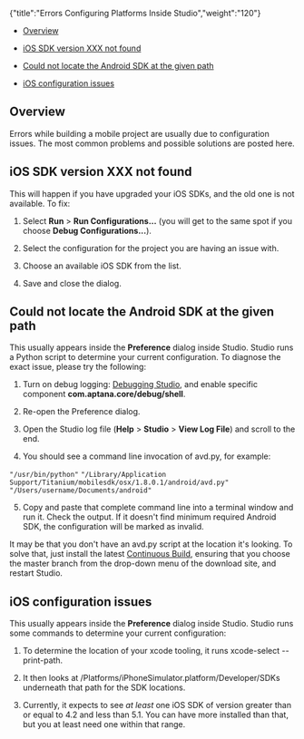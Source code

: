 {"title":"Errors Configuring Platforms Inside Studio","weight":"120"}

* [Overview](#Overview)

* [iOS SDK version XXX not found](#iOSSDKversionXXXnotfound)

* [Could not locate the Android SDK at the given path](#CouldnotlocatetheAndroidSDKatthegivenpath)

* [iOS configuration issues](#iOSconfigurationissues)


## Overview

Errors while building a mobile project are usually due to configuration issues. The most common problems and possible solutions are posted here.

## iOS SDK version XXX not found

This will happen if you have upgraded your iOS SDKs, and the old one is not available. To fix:

1. Select **Run** \> **Run Configurations...** (you will get to the same spot if you choose **Debug Configurations...**).

2. Select the configuration for the project you are having an issue with.

3. Choose an available iOS SDK from the list.

4. Save and close the dialog.


## Could not locate the Android SDK at the given path

This usually appears inside the **Preference** dialog inside Studio. Studio runs a Python script to determine your current configuration. To diagnose the exact issue, please try the following:

1. Turn on debug logging: [Debugging Studio](/docs/appc/Axway_Appcelerator_Studio/Axway_Appcelerator_Studio_Guide/Studio_Troubleshooting/Debugging_Studio/), and enable specific component **com.aptana.core/debug/shell**.

2. Re-open the Preference dialog.

3. Open the Studio log file (**Help** \> **Studio** \> **View Log File**) and scroll to the end.

4. You should see a command line invocation of avd.py, for example:

  `"/usr/bin/python"`  `"/Library/Application Support/Titanium/mobilesdk/osx/1.8.0.1/android/avd.py"`  `"/Users/username/Documents/android"`

5. Copy and paste that complete command line into a terminal window and run it. Check the output. If it doesn't find minimum required Android SDK, the configuration will be marked as invalid.


It may be that you don't have an avd.py script at the location it's looking. To solve that, just install the latest [Continuous Build](/docs/appc/Titanium_SDK/Titanium_SDK_Getting_Started/Installation_and_Configuration/Installing_Titanium_SDK_Continuous_Builds/), ensuring that you choose the master branch from the drop-down menu of the download site, and restart Studio.

## iOS configuration issues

This usually appears inside the **Preference** dialog inside Studio. Studio runs some commands to determine your current configuration:

1. To determine the location of your xcode tooling, it runs xcode-select --print-path.

2. It then looks at /Platforms/iPhoneSimulator.platform/Developer/SDKs underneath that path for the SDK locations.

3. Currently, it expects to see _at least_ one iOS SDK of version greater than or equal to 4.2 and less than 5.1. You can have more installed than that, but you at least need one within that range.
